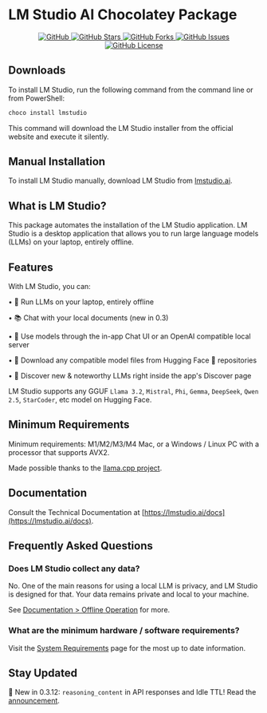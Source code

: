 # LM Studio AI Chocolatey Package

<div align="center">
  <a href="https://github.com/MKAbuMattar/lm-studio-chocolatey-package">
    <img src="https://img.shields.io/badge/github-%23181717.svg?style=for-the-badge&logo=github&logoColor=white" alt="GitHub"/>
  </a>
  <a href="https://github.com/MKAbuMattar/lm-studio-chocolatey-package/stargazers">
    <img src="https://img.shields.io/github/stars/MKAbuMattar/lm-studio-chocolatey-package.svg?style=for-the-badge" alt="GitHub Stars"/>
  </a>
  <a href="https://github.com/MKAbuMattar/lm-studio-chocolatey-package/forks">
    <img src="https://img.shields.io/github/forks/MKAbuMattar/lm-studio-chocolatey-package.svg?style=for-the-badge" alt="GitHub Forks"/>
  </a>
  <a href="https://github.com/MKAbuMattar/lm-studio-chocolatey-package/issues">
    <img src="https://img.shields.io/github/issues/MKAbuMattar/lm-studio-chocolatey-package.svg?style=for-the-badge" alt="GitHub Issues"/>
  </a>
  <a href="LICENSE">
    <img src="https://img.shields.io/github/license/MKAbuMattar/lm-studio-chocolatey-package.svg?style=for-the-badge" alt="GitHub License"/>
  </a>
</div>

## Downloads

To install LM Studio, run the following command from the command line or from PowerShell:

```powershell
choco install lmstudio
```

This command will download the LM Studio installer from the official website and execute it silently.

## Manual Installation

To install LM Studio manually, download LM Studio from [lmstudio.ai](https://lmstudio.ai/).

## What is LM Studio?

This package automates the installation of the LM Studio application. LM Studio is a desktop application that allows you to run large language models (LLMs) on your laptop, entirely offline.

## Features

With LM Studio, you can:

• 🤖 Run LLMs on your laptop, entirely offline

• 📚 Chat with your local documents (new in 0.3)

• 👾 Use models through the in-app Chat UI or an OpenAI compatible local server

• 📂 Download any compatible model files from Hugging Face 🤗 repositories

• 🔭 Discover new & noteworthy LLMs right inside the app's Discover page

LM Studio supports any GGUF `Llama 3.2`, `Mistral`, `Phi`, `Gemma`, `DeepSeek`, `Qwen 2.5`, `StarCoder`, etc model on Hugging Face.

## Minimum Requirements

Minimum requirements: M1/M2/M3/M4 Mac, or a Windows / Linux PC with a processor that supports AVX2.

Made possible thanks to the [llama.cpp project](https://github.com/ggerganov/llama.cpp).

## Documentation

Consult the Technical Documentation at [https://lmstudio.ai/docs](https://lmstudio.ai/docs).

## Frequently Asked Questions

### **Does LM Studio collect any data?**

No. One of the main reasons for using a local LLM is privacy, and LM Studio is designed for that. Your data remains private and local to your machine.

See [Documentation > Offline Operation](https://lmstudio.ai/docs/offline) for more.

### **What are the minimum hardware / software requirements?**

Visit the [System Requirements](https://lmstudio.ai/docs/system-requirements) page for the most up to date information.

## Stay Updated

🚀 New in 0.3.12: `reasoning_content` in API responses and Idle TTL! Read the [announcement](https://lmstudio.ai/blog/lmstudio-v0.3.12).
